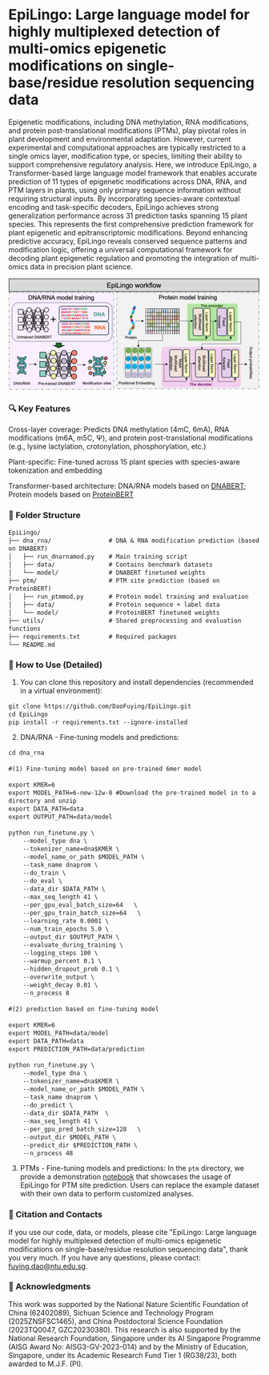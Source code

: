 # EpiLingo: Large language model for highly multiplexed detection of multi-omics epigenetic modifications on single-base/residue resolution sequencing data
Epigenetic modifications, including DNA methylation, RNA modifications, and protein post-translational modifications (PTMs), play pivotal roles in plant development and environmental adaptation. However, current experimental and computational approaches are typically restricted to a single omics layer, modification type, or species, limiting their ability to support comprehensive regulatory analysis. Here, we introduce EpiLingo, a Transformer-based large language model framework that enables accurate prediction of 11 types of epigenetic modifications across DNA, RNA, and PTM layers in plants, using only primary sequence information without requiring structural inputs. By incorporating species-aware contextual encoding and task-specific decoders, EpiLingo achieves strong generalization performance across 31 prediction tasks spanning 15 plant species. This represents the first comprehensive prediction framework for plant epigenetic and epitranscriptomic modifications. Beyond enhancing predictive accuracy, EpiLingo reveals conserved sequence patterns and modification logic, offering a universal computational framework for decoding plant epigenetic regulation and promoting the integration of multi-omics data in precision plant science. 

![image](workflow.png)
### 🔍 Key Features
Cross-layer coverage: Predicts DNA methylation (4mC, 6mA), RNA modifications (m6A, m5C, Ψ), and protein post-translational modifications (e.g., lysine lactylation, crotonylation, phosphorylation, etc.)

Plant-specific: Fine-tuned across 15 plant species with species-aware tokenization and embedding

Transformer-based architecture: DNA/RNA models based on [DNABERT](https://github.com/jerryji1993/DNABERT); Protein models based on [ProteinBERT](https://github.com/nadavbra/protein_bert)

### 📁 Folder Structure
```
EpiLingo/
├── dna_rna/                # DNA & RNA modification prediction (based on DNABERT)
│   ├── run_dnarnamod.py    # Main training script
│   ├── data/               # Contains benchmark datasets
│   └── model/              # DNABERT finetuned weights
├── ptm/                    # PTM site prediction (based on ProteinBERT)
│   ├── run_ptmmod.py       # Protein model training and evaluation
│   ├── data/               # Protein sequence + label data
│   └── model/              # ProteinBERT finetuned weights
├── utils/                  # Shared preprocessing and evaluation functions
├── requirements.txt        # Required packages
└── README.md
```
### 🚀 How to Use (Detailed)
1. You can clone this repository and install dependencies (recommended in a virtual environment):
```
git clone https://github.com/DaoFuying/EpiLingo.git
cd EpiLingo
pip install -r requirements.txt --ignore-installed
```

2. DNA/RNA - Fine-tuning models and predictions:

```
cd dna_rna

#(1) Fine-tuning model based on pre-trained 6mer model

export KMER=6
export MODEL_PATH=6-new-12w-0 #Download the pre-trained model in to a directory and unzip
export DATA_PATH=data
export OUTPUT_PATH=data/model

python run_finetune.py \
    --model_type dna \
    --tokenizer_name=dna$KMER \
    --model_name_or_path $MODEL_PATH \
    --task_name dnaprom \
    --do_train \
    --do_eval \
    --data_dir $DATA_PATH \
    --max_seq_length 41 \
    --per_gpu_eval_batch_size=64   \
    --per_gpu_train_batch_size=64   \
    --learning_rate 0.0001 \
    --num_train_epochs 5.0 \
    --output_dir $OUTPUT_PATH \
    --evaluate_during_training \
    --logging_steps 100 \
    --warmup_percent 0.1 \
    --hidden_dropout_prob 0.1 \
    --overwrite_output \
    --weight_decay 0.01 \
    --n_process 8

#(2) prediction based on fine-tuning model

export KMER=6
export MODEL_PATH=data/model
export DATA_PATH=data
export PREDICTION_PATH=data/prediction

python run_finetune.py \
    --model_type dna \
    --tokenizer_name=dna$KMER \
    --model_name_or_path $MODEL_PATH \
    --task_name dnaprom \
    --do_predict \
    --data_dir $DATA_PATH  \
    --max_seq_length 41 \
    --per_gpu_pred_batch_size=128   \
    --output_dir $MODEL_PATH \
    --predict_dir $PREDICTION_PATH \
    --n_process 48
```
3. PTMs - Fine-tuning models and predictions:
In the `ptm` directory, we provide a demonstration [notebook](ptm/ptm_Arabidopsis_thaliana_phosphorylation.ipynb) that showcases the usage of EpiLingo for PTM site prediction. Users can replace the example dataset with their own data to perform customized analyses.

### 📑 Citation and Contacts
If you use our code, data, or models, please cite "EpiLingo: Large language model for highly multiplexed detection of multi-omics epigenetic modifications on single-base/residue resolution sequencing data", thank you very much. If you have any questions, please contact: fuying.dao@ntu.edu.sg.

### 🙏 Acknowledgments
This work was supported by the National Nature Scientific Foundation of China (62402089), Sichuan Science and Technology Program (2025ZNSFSC1465), and China Postdoctoral Science Foundation (2023TQ0047, GZC20230380). This research is also supported by the National Research Foundation, Singapore under its AI Singapore Programme (AISG Award No: AISG3-GV-2023-014) and by the Ministry of Education, Singapore, under its Academic Research Fund Tier 1 (RG38/23), both awarded to M.J.F. (PI).


